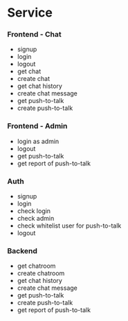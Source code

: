 # Service
### Frontend - Chat
- signup
- login
- logout
- get chat
- create chat
- get chat history
- create chat message
- get push-to-talk
- create push-to-talk

### Frontend - Admin
- login as admin
- logout
- get push-to-talk
- get report of push-to-talk

### Auth
- signup
- login
- check login
- check admin
- check whitelist user for push-to-talk
- logout

### Backend
- get chatroom
- create chatroom
- get chat history
- create chat message
- get push-to-talk
- create push-to-talk
- get report of push-to-talk